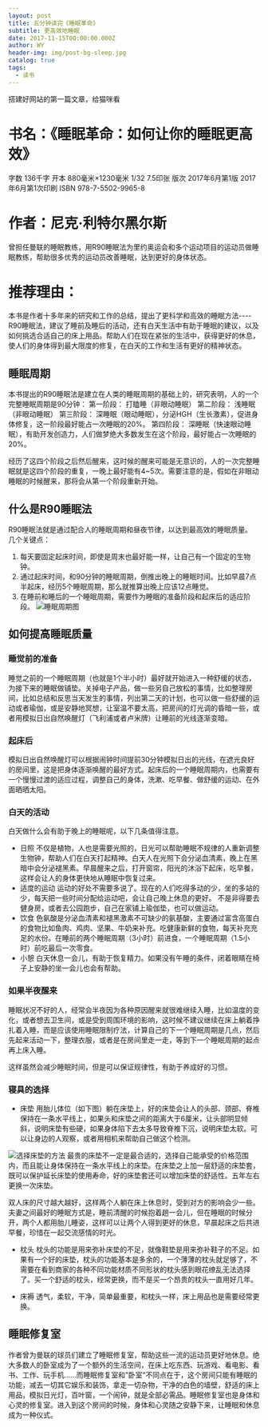 ```yaml
---
layout: post
title: 五分钟读完《睡眠革命》
subtitle: 更高效地睡眠
date: 2017-11-15T00:00:00.000Z
author: WY
header-img: img/post-bg-sleep.jpg
catalog: true
tags:
  - 读书
---
```


搭建好网站的第一篇文章，给猫咪看

# 书名：《睡眠革命：如何让你的睡眠更高效》

字数 136千字 开本 880毫米×1230毫米 1/32 7.5印张 版次 2017年6月第1版 2017年6月第1次印刷 ISBN 978-7-5502-9965-8

# 作者：尼克·利特尔黑尔斯

曾担任曼联的睡眠教练，用R90睡眠法为里约奥运会和多个运动项目的运动员做睡眠教练，帮助很多优秀的运动员改善睡眠，达到更好的身体状态。

# 推荐理由：

本书是作者十多年来的研究和工作的总结，提出了更科学和高效的睡眠方法----R90睡眠法，建议了睡前及睡后的活动，还有白天生活中有助于睡眠的建议，以及如何挑选合适自己的床上用品。帮助人们在现在紧张的生活中，获得更好的休息，使人们的身体得到最大限度的修复，在白天的工作和生活有更好的精神状态。

## 睡眠周期

本书提出的R90睡眠法是建立在人类的睡眠周期的基础上的，研究表明，人的一个完整睡眠周期是90分钟： 第一阶段： 打瞌睡（非眼动睡眠） 第二阶段： 浅睡眠（非眼动睡眠） 第三阶段： 深睡眠（眼动睡眠），分泌HGH（生长激素），促进身体修复，这一阶段最好能占一次睡眠的20%。 第四阶段： 深睡眠（快速眼动睡眠），有助开发创造力，人们做梦绝大多数发生在这个阶段，最好能占一次睡眠的20%。

经历了这四个阶段之后然后醒来，这时候的醒来可能是无意识的，人的一次完整睡眠就是这四个阶段的重复，一晚上最好能有4~5次。需要注意的是，假如在非眼动睡眠的时候醒来，那将会从第一个阶段重新开始。

## 什么是R90睡眠法

R90睡眠法就是通过配合人的睡眠周期和昼夜节律，以达到最高效的睡眠质量。 几个关键点：

1. 每天要固定起床时间，即使是周末也最好能一样，让自己有一个固定的生物钟。
2. 通过起床时间，和90分钟的睡眠周期，倒推出晚上的睡眠时间。比如早晨7点半起床，经历5个睡眠周期，那么就推算出晚上应该12点睡觉。
3. 在睡前和睡后的一个睡眠周期，需要作为睡眠的准备阶段和起床后的适应阶段。 ![睡眠周期图](http://upload-images.jianshu.io/upload_images/3119885-28fa5c3046baab9a.png?imageMogr2/auto-orient/strip%7CimageView2/2/w/1240)

## 如何提高睡眠质量

### 睡觉前的准备

睡觉之前的一个睡眠周期（也就是1个半小时）最好就开始进入一种舒缓的状态，为接下来的睡眠做铺垫。关掉电子产品，做一些另自己放松的事情，比如整理房间，比如总结和反思当天发生的事情，列出第二天的计划，也可以做一些舒缓的运动或者瑜伽，或是安静地冥想，让室温不要太高，把房间的灯光调的昏暗一些，或者用模拟日出自然唤醒灯（飞利浦或者卢米牌）让睡前的光线逐渐变暗。

### 起床后

模拟日出自然唤醒灯可以根据闹钟时间提前30分钟模拟日出的光线，在遮光良好的房间里，这是把身体逐渐唤醒的最好方式。起床后的一个睡眠周期内，也需要有一个慢慢过渡的适应过程，调整自己的身体，洗漱、吃早餐、做舒缓的运动、在外面晒晒太阳。

### 白天的活动

白天做什么会有助于晚上的睡眠呢，以下几条值得注意。

- 日照 不仅是植物，人也是需要光照的，日光可以帮助睡眠不规律的人重新调整生物钟，帮助人们在白天打起精神。白天人在光照下会分泌血清素，晚上在黑暗中会分泌褪黑素。早晨醒来之后，打开窗帘，阳光的沐浴下起床，吃早餐，这样会让人的身体更快地从睡眠中恢复过来。
- 适度的运动 运动的好处不需要多说了。现在的人们吃得多动的少，坐的多站的少，每天把一些时间分配给运动吧，会让自己晚上休息的更好。 不是非得要去健身房，或者去公园跑步，自己在家铺上瑜伽垫，也可以做运动。
- 饮食 色氨酸是分泌血清素和褪黑激素不可缺少的氨基酸，主要通过富含高蛋白的食物比如鱼肉、鸡肉、坚果、牛奶来补充。吃健康新鲜的食物，每天补充充足的水份。在睡前的两个睡眠周期（3小时）前进食，一个睡眠周期（1.5小时）前吃最后一次零食。
- 小憩 白天休息一会儿，有助于恢复精力。如果没有午睡的条件，闭着眼睛在椅子上安静的坐一会儿也会有帮助。

### 如果半夜醒来

睡眠状况不好的人，经常会半夜因为各种原因醒来就很难继续入睡，比如温度的变化，或者想去卫生间，或是受到周围环境的影响，这时候不建议继续在床上躺着挣扎着入睡，而是应该使用睡眠限制疗法，计算自己的下一个睡眠周期是几点，然后先起来活动一下，整理衣服，或者是在房间里走一走，等到下一个睡眠周期的起点再上床入睡。

这样虽然会减少睡眠时间，但是可以保证规律性，有助于养成好的习惯。

### 寝具的选择

- 床垫 用胎儿体位（如下图）躺在床垫上，好的床垫会让人的头部、颈部、脊椎保持在一条水平线上，如果头和床垫之间的距离大于6厘米，让头部明显倾斜，说明床垫有些硬，如果身体陷下去太多导致脊椎下沉，说明床垫太软。可以让身边的人观察，或者用相机来帮助自己做这个检测。

![选择床垫的方法](http://upload-images.jianshu.io/upload_images/3119885-df7f17467cb4a7be.png?imageMogr2/auto-orient/strip%7CimageView2/2/w/1240) 最贵的床垫不一定是最合适的，选择自己能承受的价格范围内，而且能让身体保持在一条水平线上的床垫。在床垫之上加一层舒适的床垫套，既可以保护延长床垫的使用寿命，好的床垫套还可以增加床垫的舒适性。五年左右更换一次床垫。

双人床的尺寸越大越好，这样两个人躺在床上休息时，受到对方的影响会少一些。夫妻之间最好的睡眠方式是，睡前清醒的时候抱着趟一会儿，但在睡眠的时候分开，两个人都用胎儿睡姿，这样可以让两个人得到更好的休息，早晨起床之后共进早餐，珍惜在一起交流感情的时光。

- 枕头 枕头的功能是用来弥补床垫的不足，就像鞋垫是用来弥补鞋子的不足。如果有一个好的床垫，枕头的功能基本是多余的，一个薄薄的枕头就足够了，不需要在看到商家的各种不同功能材质不同形状的枕头感到眼花缭乱无法选择了。买一个舒适的枕头，经常更换，而不是买一个昂贵的枕头一直用好几年。

- 床褥 透气，柔软，干净，简单最重要，和枕头一样，床上用品也是需要经常更换。

## 睡眠修复室

作者曾为曼联的球员们建立了睡眠修复室，帮助这些一流的运动员更好地休息。绝大多数人的卧室成为了一个额外的生活空间，在床上吃东西、玩游戏、看电影、看书、工作、玩手机......而睡眠修复室和"卧室"不同点在于，这个房间只能有睡眠的功能，减去一切其它娱乐和装饰，拿走一切杂物，干净的白色的墙壁，舒适的床上用品，模拟日光灯，百叶窗，一个闹钟，就是全部必需品。睡眠修复室也是身体和心灵的修复室。进入到这个房间的时候，身体和心灵随之安静下来，让睡眠和休息成为一种仪式。
